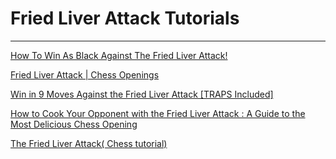 ﻿# Fried Liver Attack Tutorials

---

[How To Win As Black Against The Fried Liver Attack!](https://www.youtube.com/watch?v=n0fjLO8qxps)

[Fried Liver Attack | Chess Openings](https://www.youtube.com/watch?v=VVI1nHnP5Zg)

[Win in 9 Moves Against the Fried Liver Attack [TRAPS Included]](https://www.youtube.com/watch?v=ZwhuqsN-O8U)

[How to Cook Your Opponent with the Fried Liver Attack : A Guide to the Most Delicious Chess Opening](https://www.youtube.com/watch?v=JDlVWqn3SLc)

[The Fried Liver Attack( Chess tutorial)](https://www.youtube.com/watch?v=EJGsiHOCyFo)

